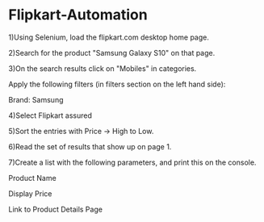 # Flipkart-Automation

1)Using Selenium, load the flipkart.com desktop home page.

2)Search for the product "Samsung Galaxy S10" on that page. 

3)On the search results click on "Mobiles" in categories.

Apply the following filters (in filters section on the left hand side):   

Brand: Samsung

4)Select Flipkart assured

5)Sort the entries with Price -> High to Low.

6)Read the set of results that show up on page 1. 

7)Create a list with the following parameters, and print this on the console.

Product Name

Display Price

Link to Product Details Page
